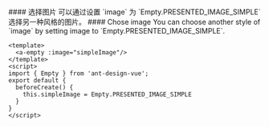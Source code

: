 <cn>
#### 选择图片
可以通过设置 `image` 为 `Empty.PRESENTED_IMAGE_SIMPLE` 选择另一种风格的图片。
</cn>

<us>
#### Chose image
You can choose another style of `image` by setting image to `Empty.PRESENTED_IMAGE_SIMPLE`.
</us>

```tpl
<template>
  <a-empty :image="simpleImage"/>
</template>
<script>
import { Empty } from 'ant-design-vue';
export default {
  beforeCreate() {
    this.simpleImage = Empty.PRESENTED_IMAGE_SIMPLE
  }
}
</script>
```

